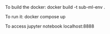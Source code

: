 To build the docker:
docker build -t sub-ml-env .

To run it:
docker compose up

To access jupyter notebook
localhost:8888